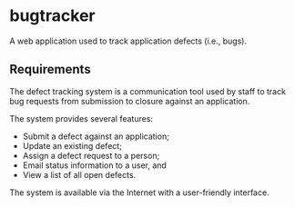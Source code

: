 bugtracker
==========

A web application used to track application defects (i.e., bugs).

Requirements
------------

The defect tracking system is a communication tool used by staff to track bug requests from
submission to closure against an application.

The system provides several features:

 * Submit a defect against an application;
 * Update an existing defect;
 * Assign a defect request to a person;
 * Email status information to a user, and
 * View a list of all open defects.

The system is available via the Internet with a user-friendly interface.